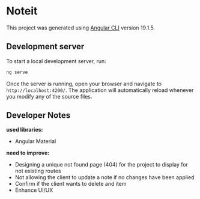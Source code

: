 # Noteit

This project was generated using [Angular CLI](https://github.com/angular/angular-cli) version 19.1.5.

## Development server

To start a local development server, run:

```bash
ng serve
```

Once the server is running, open your browser and navigate to `http://localhost:4200/`. The application will automatically reload whenever you modify any of the source files.

## Developer Notes

__used libraries:__
* Angular Material

__need to improve:__
* Designing a unique not found page (404) for the project to display for not existing routes
* Not allowing the client to update a note if no changes have been applied
* Confirm if the client wants to delete and item
* Enhance UI/UX